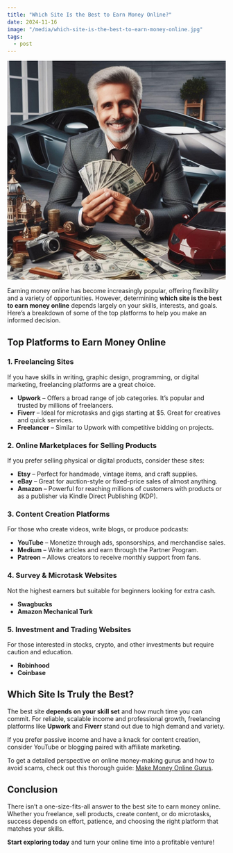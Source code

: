 ```yaml
---
title: "Which Site Is the Best to Earn Money Online?"
date: 2024-11-16
image: "/media/which-site-is-the-best-to-earn-money-online.jpg"
tags:
  - post
---
```


![Which Site Is the Best to Earn Money Online?](/media/which-site-is-the-best-to-earn-money-online.jpg)

Earning money online has become increasingly popular, offering flexibility and a variety of opportunities. However, determining **which site is the best to earn money online** depends largely on your skills, interests, and goals. Here’s a breakdown of some of the top platforms to help you make an informed decision.

## Top Platforms to Earn Money Online

### 1. **Freelancing Sites**
If you have skills in writing, graphic design, programming, or digital marketing, freelancing platforms are a great choice.
- **Upwork** – Offers a broad range of job categories. It’s popular and trusted by millions of freelancers.
- **Fiverr** – Ideal for microtasks and gigs starting at $5. Great for creatives and quick services.
- **Freelancer** – Similar to Upwork with competitive bidding on projects.

### 2. **Online Marketplaces for Selling Products**
If you prefer selling physical or digital products, consider these sites:
- **Etsy** – Perfect for handmade, vintage items, and craft supplies.
- **eBay** – Great for auction-style or fixed-price sales of almost anything.
- **Amazon** – Powerful for reaching millions of customers with products or as a publisher via Kindle Direct Publishing (KDP).

### 3. **Content Creation Platforms**
For those who create videos, write blogs, or produce podcasts:
- **YouTube** – Monetize through ads, sponsorships, and merchandise sales.
- **Medium** – Write articles and earn through the Partner Program.
- **Patreon** – Allows creators to receive monthly support from fans.

### 4. **Survey & Microtask Websites**
Not the highest earners but suitable for beginners looking for extra cash.
- **Swagbucks**
- **Amazon Mechanical Turk**

### 5. **Investment and Trading Websites**
For those interested in stocks, crypto, and other investments but require caution and education.
- **Robinhood**
- **Coinbase**

## Which Site Is Truly the Best?

The best site **depends on your skill set** and how much time you can commit. For reliable, scalable income and professional growth, freelancing platforms like **Upwork** and **Fiverr** stand out due to high demand and variety.

If you prefer passive income and have a knack for content creation, consider YouTube or blogging paired with affiliate marketing.

To get a detailed perspective on online money-making gurus and how to avoid scams, check out this thorough guide: [Make Money Online Gurus](https://supertotallyawesome.com/posts/make-money-online-gurus/).

## Conclusion

There isn’t a one-size-fits-all answer to the best site to earn money online. Whether you freelance, sell products, create content, or do microtasks, success depends on effort, patience, and choosing the right platform that matches your skills.

**Start exploring today** and turn your online time into a profitable venture!
